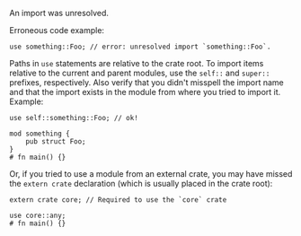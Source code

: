 An import was unresolved.

Erroneous code example:

```compile_fail,E0432
use something::Foo; // error: unresolved import `something::Foo`.
```

Paths in `use` statements are relative to the crate root. To import items
relative to the current and parent modules, use the `self::` and `super::`
prefixes, respectively. Also verify that you didn't misspell the import
name and that the import exists in the module from where you tried to
import it. Example:

```
use self::something::Foo; // ok!

mod something {
    pub struct Foo;
}
# fn main() {}
```

Or, if you tried to use a module from an external crate, you may have missed
the `extern crate` declaration (which is usually placed in the crate root):

```
extern crate core; // Required to use the `core` crate

use core::any;
# fn main() {}
```
